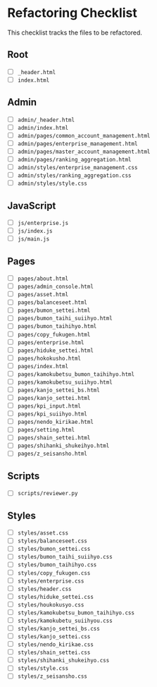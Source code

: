 # Refactoring Checklist

This checklist tracks the files to be refactored.

## Root
- [ ] `_header.html`
- [ ] `index.html`

## Admin
- [ ] `admin/_header.html`
- [ ] `admin/index.html`
- [ ] `admin/pages/common_account_management.html`
- [ ] `admin/pages/enterprise_management.html`
- [ ] `admin/pages/master_account_management.html`
- [ ] `admin/pages/ranking_aggregation.html`
- [ ] `admin/styles/enterprise_management.css`
- [ ] `admin/styles/ranking_aggregation.css`
- [ ] `admin/styles/style.css`

## JavaScript
- [ ] `js/enterprise.js`
- [ ] `js/index.js`
- [ ] `js/main.js`

## Pages
- [ ] `pages/about.html`
- [ ] `pages/admin_console.html`
- [ ] `pages/asset.html`
- [ ] `pages/balanceseet.html`
- [ ] `pages/bumon_settei.html`
- [ ] `pages/bumon_taihi_suiihyo.html`
- [ ] `pages/bumon_taihihyo.html`
- [ ] `pages/copy_fukugen.html`
- [ ] `pages/enterprise.html`
- [ ] `pages/hiduke_settei.html`
- [ ] `pages/hokokusho.html`
- [ ] `pages/index.html`
- [ ] `pages/kamokubetsu_bumon_taihihyo.html`
- [ ] `pages/kamokubetsu_suiihyo.html`
- [ ] `pages/kanjo_settei_bs.html`
- [ ] `pages/kanjo_settei.html`
- [ ] `pages/kpi_input.html`
- [ ] `pages/kpi_suiihyo.html`
- [ ] `pages/nendo_kirikae.html`
- [ ] `pages/setting.html`
- [ ] `pages/shain_settei.html`
- [ ] `pages/shihanki_shukeihyo.html`
- [ ] `pages/z_seisansho.html`

## Scripts
- [ ] `scripts/reviewer.py`

## Styles
- [ ] `styles/asset.css`
- [ ] `styles/balanceseet.css`
- [ ] `styles/bumon_settei.css`
- [ ] `styles/bumon_taihi_suiihyo.css`
- [ ] `styles/bumon_taihihyo.css`
- [ ] `styles/copy_fukugen.css`
- [ ] `styles/enterprise.css`
- [ ] `styles/header.css`
- [ ] `styles/hiduke_settei.css`
- [ ] `styles/houkokusyo.css`
- [ ] `styles/kamokubetsu_bumon_taihihyo.css`
- [ ] `styles/kamokubetu_suiihyou.css`
- [ ] `styles/kanjo_settei_bs.css`
- [ ] `styles/kanjo_settei.css`
- [ ] `styles/nendo_kirikae.css`
- [ ] `styles/shain_settei.css`
- [ ] `styles/shihanki_shukeihyo.css`
- [ ] `styles/style.css`
- [ ] `styles/z_seisansho.css`
